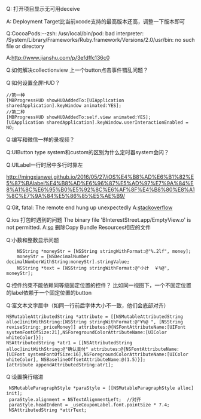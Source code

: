 Q: 打开项目显示无可用deceive

A: Deployment Target比当前xcode支持的最高版本还高，调整一下版本即可

Q:CocoaPods:--zsh: /usr/local/bin/pod: bad interpreter: /System/Library/Frameworks/Ruby.framework/Versions/2.0/usr/bin: no such file or directory

A:http://www.jianshu.com/p/3efdffc136c0

Q:如何解决collectionview 上一个button点击事件错乱问题？

Q:如何设置全屏HUD？

```
//第一种
[MBProgressHUD showHUDAddedTo:[UIApplication sharedApplication].keyWindow animated:YES];
//第二种
[MBProgressHUD showHUDAddedTo:self.view animated:YES];
[UIApplication sharedApplication].keyWindow.userInteractionEnabled = NO;
```

Q:编写和微信一样的录视频？

Q:UIButton type system和custom的区别为什么定时器system会闪？

Q:UILabel一行时居中多行时靠左

http://mingxianwei.github.io/2016/05/27/iOS%E4%B8%AD%E6%B1%82%E5%87%BAlabel%E4%B8%AD%E6%96%87%E5%AD%97%E7%9A%84%E8%A1%8C%E6%95%B0%E5%92%8C%E6%AF%8F%E4%B8%80%E8%A1%8C%E7%9A%84%E5%86%85%E5%AE%B9/

Q:Git, fatal: The remote end hung up unexpectedly
A:[stackoverflow](https://stackoverflow.com/questions/15240815/git-fatal-the-remote-end-hung-up-unexpectedly)

Q:ios 打包时遇到的问题 The binary file 'BInterestStreet.app/EmptyView.o' is not permitted. 
A:[so](https://stackoverflow.com/questions/20251252/invalid-bundle-structure-the-app-may-contain-only-one-executable-file)
删除Copy Bundle Resources相应的文件

Q:小数和整数显示问题

```
    NSString *moneyStr = [NSString stringWithFormat:@"%.2lf", money];
    moneyStr = [NSDecimalNumber decimalNumberWithString:moneyStr].stringValue;
    NSString *text = [NSString stringWithFormat:@"小计  ￥%@", moneyStr];
```

Q:控件约束不能依赖同等级固定位置的控件？
比如同一视图下，一个不固定位置的label依赖于一个固定位置的button

Q:富文本文字居中（如同一行前后字体大小不一致，他们会底部对齐）

```
NSMutableAttributedString *attribute = [[NSMutableAttributedString alloc]initWithString:[NSString stringWithFormat:@"¥%@ ", [NSString reviseString:_priceMoney]] attributes:@{NSFontAttributeName:[UIFont systemFontOfSize:21],NSForegroundColorAttributeName:[UIColor whiteColor]}];    
NSAttributedString *atr1 = [[NSAttributedString alloc]initWithString:@"确认支付" attributes:@{NSFontAttributeName:[UIFont systemFontOfSize:16],NSForegroundColorAttributeName:[UIColor whiteColor], NSBaselineOffsetAttributeName:@(1.5)}];
[attribute appendAttributedString:atr1];
```

Q:设置换行缩进

```
 NSMutableParagraphStyle *paraStyle = [[NSMutableParagraphStyle alloc] init];
 paraStyle.alignment = NSTextAlignmentLeft;  //对齐
 paraStyle.headIndent = _useCouponLabel.font.pointSize * 7.4;
 NSAttributedString *attrText;
```
